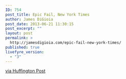 ```yaml
---
ID: 754
post_title: Epic Fail, New York Times
author: James DiGioia
post_date: 2013-06-21 11:30:15
post_excerpt: ""
layout: post
permalink: >
  http://jamesdigioia.com/epic-fail-new-york-times/
published: true
livefyre_version:
  - "3"
---
```

[via Huffington Post][1]

 [1]: http://www.huffingtonpost.com/2013/06/21/new-york-times-typo_n_3478759.html?ncid=edlinkusaolp00000003